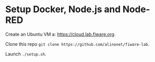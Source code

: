 # Setup Docker, Node.js and Node-RED

Create an Ubuntu VM a: https://cloud.lab.fiware.org. 

Clone this repo ``git clone https://github.com/alinonet/fiware-lab``.

Launch ``./setup.sh``.
